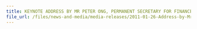```yaml
---
title: KEYNOTE ADDRESS BY MR PETER ONG, PERMANENT SECRETARY FOR FINANCE, AT THE INTERNATIONAL CUSTOMS DAY, 26 JANUARY 2011, 10.30 AM, AT THE ORCHARD HOTEL
file_url: /files/news-and-media/media-releases/2011-01-26-Address-by-Mr-PeterO.pdf
---
```

